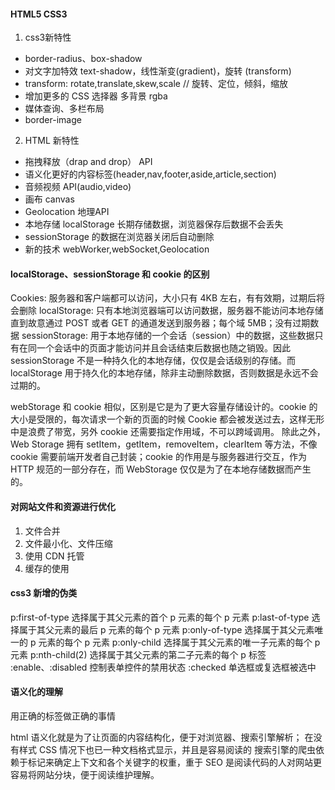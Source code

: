 #### HTML5 CSS3

1. css3新特性

- border-radius、box-shadow
- 对文字加特效 text-shadow，线性渐变(gradient)，旋转 (transform)
- transform: rotate,translate,skew,scale    // 旋转、定位，倾斜，缩放
- 增加更多的 CSS 选择器 多背景 rgba
- 媒体查询、多栏布局
- border-image

2. HTML 新特性

- 拖拽释放（drap and drop） API
- 语义化更好的内容标签(header,nav,footer,aside,article,section)
- 音频视频 API(audio,video)
- 画布 canvas
- Geolocation 地理API
- 本地存储 localStorage 长期存储数据，浏览器保存后数据不会丢失
- sessionStorage 的数据在浏览器关闭后自动删除
- 新的技术 webWorker,webSocket,Geolocation

#### localStorage、sessionStorage 和 cookie 的区别

Cookies: 服务器和客户端都可以访问，大小只有 4KB 左右，有有效期，过期后将会删除
localStorage: 只有本地浏览器端可以访问数据，服务器不能访问本地存储直到故意通过 POST 或者 GET 的通道发送到服务器；每个域 5MB；没有过期数据
sessionStorage: 用于本地存储的一个会话（session）中的数据，这些数据只有在同一个会话中的页面才能访问并且会话结束后数据也随之销毁。因此 sessionStorage 不是一种持久化的本地存储，仅仅是会话级别的存储。而 localStorage 用于持久化的本地存储，除非主动删除数据，否则数据是永远不会过期的。

webStorage 和 cookie 相似，区别是它是为了更大容量存储设计的。cookie 的大小是受限的，每次请求一个新的页面的时候 Cookie 都会被发送过去，这样无形中是浪费了带宽，另外 cookie 还需要指定作用域，不可以跨域调用。
除此之外，Web Storage 拥有 setItem，getItem，removeItem，clearItem 等方法，不像 cookie 需要前端开发者自己封装；cookie 的作用是与服务器进行交互，作为 HTTP 规范的一部分存在，而 WebStorage 仅仅是为了在本地存储数据而产生的。


#### 对网站文件和资源进行优化

1. 文件合并
2. 文件最小化、文件压缩
3. 使用 CDN 托管
4. 缓存的使用

#### css3 新增的伪类

p:first-of-type 选择属于其父元素的首个 p 元素的每个 p 元素
p:last-of-type  选择属于其父元素的最后 p 元素的每个 p 元素
p:only-of-type  选择属于其父元素唯一的 p 元素的每个 p 元素
p:only-child    选择属于其父元素的唯一子元素的每个 p 元素
p:nth-child(2)  选择属于其父元素的第二子元素的每个 p 标签
:enable、:disabled 控制表单控件的禁用状态
:checked 单选框或复选框被选中

#### 语义化的理解
用正确的标签做正确的事情

html 语义化就是为了让页面的内容结构化，便于对浏览器、搜索引擎解析；
在没有样式 CSS 情况下也已一种文档格式显示，并且是容易阅读的
搜索引擎的爬虫依赖于标记来确定上下文和各个关键字的权重，重于 SEO
是阅读代码的人对网站更容易将网站分块，便于阅读维护理解。

